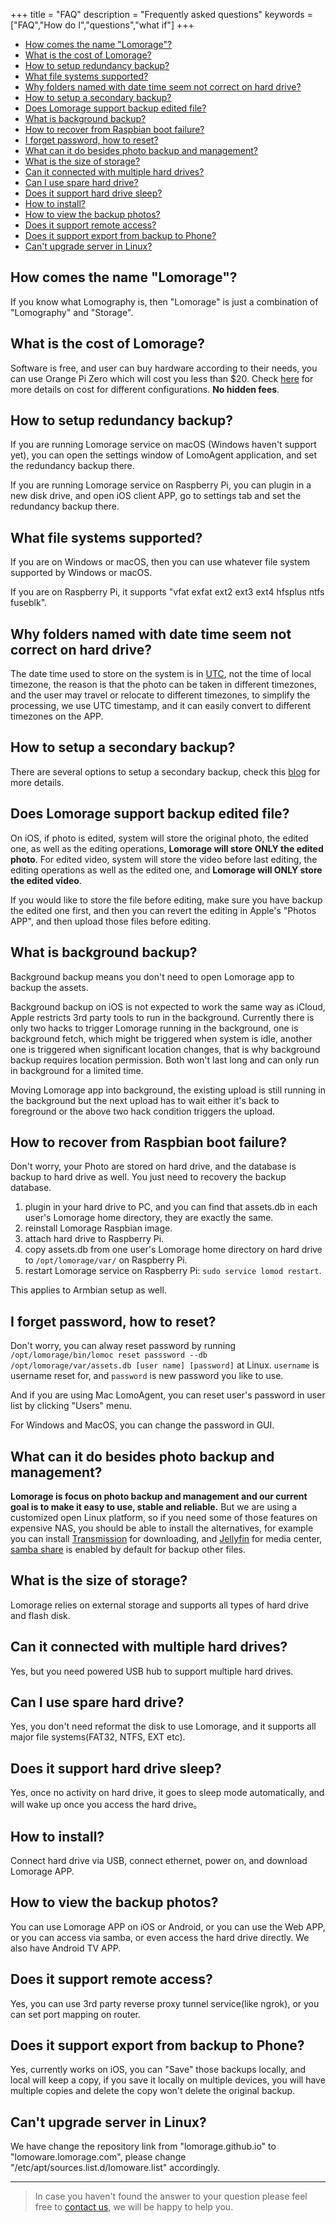 +++
title = "FAQ"
description = "Frequently asked questions"
keywords = ["FAQ","How do I","questions","what if"]
+++

* [How comes the name "Lomorage"?](#how-comes-the-name-lomorage)
* [What is the cost of Lomorage?](#what-is-the-cost-of-lomorage)
* [How to setup redundancy backup?](#how-to-setup-redundancy-backup)
* [What file systems supported?](#what-file-systems-supported)
* [Why folders named with date time seem not correct on hard drive?](#why-folders-named-with-date-time-seem-not-correct-on-hard-drive)
* [How to setup a secondary backup?](#how-to-setup-a-secondary-backup)
* [Does Lomorage support backup edited file?](#does-lomorage-support-backup-edited-file)
* [What is background backup?](#what-is-background-backup)
* [How to recover from Raspbian boot failure?](#how-to-recover-from-raspbian-boot-failure)
* [I forget password, how to reset?](#i-forget-password-how-to-reset)
* [What can it do besides photo backup and management?](#what-can-it-do-besides-photo-backup-and-management)
* [What is the size of storage?](#what-is-the-size-of-storage)
* [Can it connected with multiple hard drives?](#can-it-connected-with-multiple-hard-drives)
* [Can I use spare hard drive?](#can-i-use-spare-hard-drive)
* [Does it support hard drive sleep?](#does-it-support-hard-drive-sleep)
* [How to install?](#how-to-install)
* [How to view the backup photos?](#how-to-view-the-backup-photos)
* [Does it support remote access?](#does-it-support-remote-access)
* [Does it support export from backup to Phone?](#does-it-support-export-from-backup-to-phone)
* [Can't upgrade server in Linux?](#cant-upgrade-server-in-linux)

## How comes the name "Lomorage"?

If you know what Lomography is, then "Lomorage" is just a combination of "Lomography" and "Storage".

## What is the cost of Lomorage?

Software is free, and user can buy hardware according to their needs, you can use Orange Pi Zero which will cost you less than $20. Check [here](/compare) for more details on cost for different configurations. **No hidden fees**.

## How to setup redundancy backup?

If you are running Lomorage service on macOS (Windows haven't support yet), you can open the settings window of LomoAgent application, and set the redundancy backup there.

If you are running Lomorage service on Raspberry Pi, you can plugin in a new disk drive, and open iOS client APP, go to settings tab and set the redundancy backup there.

## What file systems supported?

If you are on Windows or macOS, then you can use whatever file system supported by Windows or macOS.

If you are on Raspberry Pi, it supports "vfat exfat ext2 ext3 ext4 hfsplus ntfs fuseblk".

## Why folders named with date time seem not correct on hard drive?

The date time used to store on the system is in [UTC](https://en.wikipedia.org/wiki/Coordinated_Universal_Time), not the time of local timezone, the reason is that the photo can be taken in different timezones, and the user may travel or relocate to different timezones, to simplify the processing, we use UTC timestamp, and it can easily convert to different timezones on the APP.

## How to setup a secondary backup?

There are several options to setup a secondary backup, check this [blog](/blog/2019/12/24/raspberrypi-hd/) for more details.

## Does Lomorage support backup edited file?

On iOS, if photo is edited, system will store the original photo, the edited one, as well as the editing operations, **Lomorage will store ONLY the edited photo**. For edited video, system will store the video before last editing, the editing operations as well as the edited one, and **Lomorage will ONLY store the edited video**.

If you would like to store the file before editing, make sure you have backup the edited one first, and then you can revert the editing in Apple's "Photos APP", and then upload those files before editing.

## What is background backup?

Background backup means you don't need to open Lomorage app to backup the assets. 

Background backup on iOS is not expected to work the same way as iCloud, Apple restricts 3rd party tools to run in the background. Currently there is only two hacks to trigger Lomorage running in the background, one is background fetch, which might be triggered when system is idle, another one is triggered when significant location changes, that is why background backup requires location permission. Both won't last long and can only run in background for a limited time.

Moving Lomorage app into background, the existing upload is still running in the background but the next upload has to wait either it's back to foreground or the above two hack condition triggers the upload.

## How to recover from Raspbian boot failure?

Don't worry, your Photo are stored on hard drive, and the database is backup to hard drive as well. You just need to recovery the backup database.

1. plugin in your hard drive to PC, and you can find that assets.db in each user's Lomorage home directory, they are exactly the same.
2. reinstall Lomorage Raspbian image.
3. attach hard drive to Raspberry Pi.
4. copy assets.db from one user's Lomorage home directory on hard drive to `/opt/lomorage/var/` on Raspberry Pi.
5. restart Lomorage service on Raspberry Pi: `sudo service lomod restart`.

This applies to Armbian setup as well.

## I forget password, how to reset?

Don't worry, you can alway reset password by running `/opt/lomorage/bin/lomoc reset passsword --db /opt/lomorage/var/assets.db [user name] [password]` at Linux. `username` is username reset for, and `password` is new password you like to use.

And if you are using Mac LomoAgent, you can reset user's password in user list by clicking "Users" menu.

For Windows and MacOS, you can change the password in GUI.

## What can it do besides photo backup and management?

**Lomorage is focus on photo backup and management and our current goal is to make it easy to use, stable and reliable.** But we are using a customized open Linux platform, so if you need some of those features on expensive NAS, you should be able to install the alternatives, for example you can install [Transmission](https://transmissionbt.com/) for downloading, and [Jellyfin](https://jellyfin.org) for media center, [samba share](https://www.techrepublic.com/article/how-to-connect-to-linux-samba-shares-from-windows-10/) is enabled by default for backup other files.

## What is the size of storage?

Lomorage relies on external storage and supports all types of hard drive and flash disk.

## Can it connected with multiple hard drives?
Yes, but you need powered USB hub to support multiple hard drives.

## Can I use spare hard drive?
Yes, you don't need reformat the disk to use Lomorage, and it supports all major file systems(FAT32, NTFS, EXT etc).

## Does it support hard drive sleep?
Yes, once no activity on hard drive, it goes to sleep mode automatically, and will wake up once you access the hard drive。

## How to install?
Connect hard drive via USB, connect ethernet, power on, and download Lomorage APP.

## How to view the backup photos?
You can use Lomorage APP on iOS or Android, or you can use the Web APP, or you can access via samba, or even access the hard drive directly. We also have Android TV APP.

## Does it support remote access?
Yes, you can use 3rd party reverse proxy tunnel service(like ngrok), or you can set port mapping on router.

## Does it support export from backup to Phone?
Yes, currently works on iOS, you can "Save" those backups locally, and local will keep a copy, if you save it locally on multiple devices, you will have multiple copies and delete the copy won't delete the original backup.

## Can't upgrade server in Linux?
We have change the repository link from "lomorage.github.io" to "lomoware.lomorage.com", please change "/etc/apt/sources.list.d/lomoware.list" accordingly.

---

> In case you haven't found the answer to your question please feel free to [contact us](/contact), we will be happy to help you.
